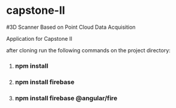 # capstone-II

#3D Scanner Based on Point Cloud Data Acquisition

Application for Capstone II

after cloning run the following commands on the project directory:

1. ### npm install
2. ### npm install firebase
3. ### npm install firebase @angular/fire
